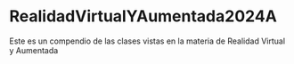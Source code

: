 # RealidadVirtualYAumentada2024A
Este es un compendio de las clases vistas en la materia de Realidad Virtual y Aumentada
